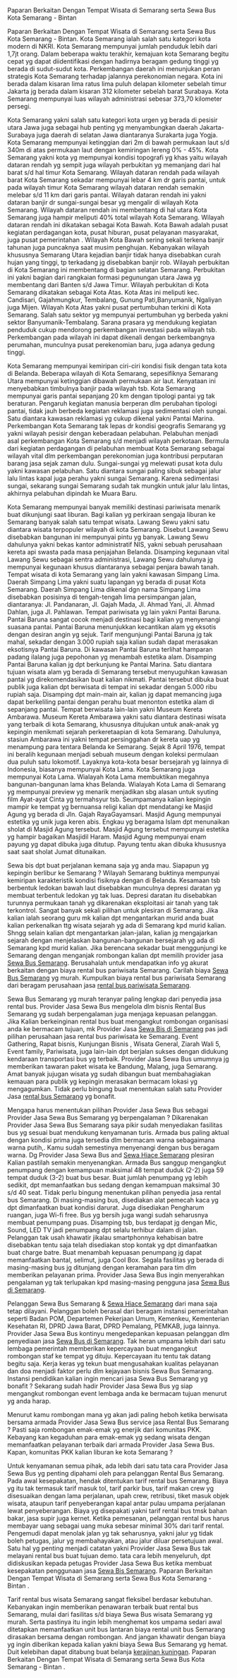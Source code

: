 
Paparan Berkaitan Dengan Tempat Wisata di  Semarang serta Sewa Bus Kota Semarang - Bintan

 <p> Paparan Berkaitan Dengan Tempat Wisata di  Semarang serta Sewa Bus Kota Semarang - Bintan.  Kota Semarang ialah salah satu kategori kota modern di NKRI. Kota Semarang mempunyai jumlah penduduk lebih dari 1,7jt orang. Dalam beberapa waktu terakhir, kemajuan kota Semarang begitu cepat yg dapat diidentifikasi dengan hadirnya beragam gedung tinggi yg berada di sudut-sudut kota. Perkembangan daerah ini menunjukan peran strategis Kota Semarang terhadap jalannya perekonomian negara. Kota ini berada dalam kisaran lima ratus lima puluh delapan kilometer sebelah timur Jakarta jg berada dalam kisaran 312 kilometer sebelah barat Surabaya. Kota Semarang mempunyai luas wilayah administrasi sebesar 373,70 kilometer persegi.</p>
<p>
Kota Semarang yakni salah satu kategori kota urgen yg berada di pesisir utara  Jawa juga sebagai hub penting yg menyambungkan daerah Jakarta-Surabaya juga daerah di selatan  Jawa diantaranya Surakarta juga Yogja. Kota Semarang mempunyai ketinggian dari 2m di bawah permukaan laut s/d 340m di atas permukaan laut dengan kemiringan lereng 0% - 45%. Kota Semarang yakni kota yg mempunyai kondisi topografi yg khas yaitu wilayah dataran rendah yg sempit juga wilayah perbukitan yg memanjang dari hal barat s/d hal timur Kota Semarang. Wilayah dataran rendah pada wilayah barat Kota Semarang sekadar mempunyai lebar 4 km dr garis pantai, untuk pada wilayah timur Kota Semarang wilayah dataran rendah semakin melebar s/d 11 km dari garis pantai. Wilayah dataran rendah ini yakni dataran banjir dr sungai-sungai besar yg mengalir di wilayah Kota Semarang. Wilayah dataran rendah ini membentang di hal utara Kota Semarang juga hampir meliputi 40% total wilayah Kota Semarang. Wilayah dataran rendah ini dikatakan sebagai Kota Bawah. Kota Bawah adalah pusat kegiatan perdagangan kota, pusat hiburan, pusat pelayanan masyarakat, juga pusat pemerintahan . Wilayah Kota Bawah sering sekali terkena banjir tahunan juga puncaknya saat musim penghujan. Kebanyakan wilayah khususnya Semarang Utara kejadian banjir tidak hanya disebabkan curah hujan yang tinggi, tp terkadang jg disebabkan banjir rob. Wilayah perbukitan di Kota Semarang ini membentang di bagian selatan Semarang. Perbukitan ini yakni bagian dari rangkaian formasi pegunungan utara  Jawa yg membentang dari Banten s/d Jawa Timur. Wilayah perbukitan di Kota Semarang dikatakan  sebagai Kota Atas. Kota Atas ini meliputi kec. Candisari, Gajahmungkur, Tembalang, Gunung Pati,Banyumanik, Ngaliyan juga Mijen. Wilayah Kota Atas yakni pusat pertumbuhan terkini di Kota Semarang. Salah satu sektor yg mempunyai pertumbuhan yg berbeda yakni sektor Banyumanik-Tembalang. Sarana prasara yg mendukung kegiatan penduduk cukup mendorong perkembangan investasi pada wilayah tsb. Perkembangan pada wilayah ini dapat dikenali dengan berkembangnya perumahan, munculnya pusat perekenomian baru, juga adanya gedung tinggi. </p> <!--more-->
<p>
Kota Semarang mempunyai kemiripan ciri-ciri kondisi fisik dengan tata kota di  Belanda. Beberapa wilayah di Kota Semarang, sepesifiknya Semarang Utara mempunyai ketinggian dibawah permukaan air laut. Kenyataan ini menyebabkan timbulnya banjir  pada wilayah  tsb. Kota Semarang mempunyai garis pantai sepanjang 20 km dengan tipologi pantai yg tak beraturan. Pengaruh kegiatan manusia berperan dlm perubahan tipologi pantai, tidak jauh berbeda  kegiatan reklamasi juga sedimentasi oleh sungai. Satu diantara kawasan reklamasi yg cukup dikenal yakni Pantai Marina. Perkembangan Kota Semarang tak lepas dr kondisi geografis Semarang yg yakni wilayah pesisir dengan keberadaan pelabuhan. Pelabuhan menjadi asal perkembangan Kota Semarang s/d menjadi wilayah perkotaan. Bermula dari kegiatan perdagangan di pelabuhan membuat Kota Semarang sebagai wilayah vital dlm perkembangan perekonomian juga kontribusi perputaran barang jasa sejak zaman dulu. Sungai-sungai yg melewati pusat kota dulu yakni kawasan pelabuhan. Satu diantara sungai paling sibuk sebagai jalur lalu lintas kapal juga perahu yakni sungai Semarang. Karena sedimentasi sungai, sekarang sungai Semarang sudah tak mungkin untuk jalur lalu lintas, akhirnya pelabuhan dipindah ke Muara Baru. </p> 
<p>
Kota Semarang mempunyai  banyak memiliki destinasi pariwisata menarik buat dikunjungi saat liburan. Bagi kalian yg perkiraan sengaja liburan ke Semarang  banyak salah satu tempat wisata. Lawang Sewu yakni satu diantara wisata terpopuler wilayah di kota Semarang. Disebut Lawang Sewu disebabkan bangunan ini mempunyai pintu yg  banyak. Lawang Sewu dahulunya yakni bekas kantor administratif NIS, yakni sebuah perusahaan kereta api swasta pada masa penjajahan Belanda. Disamping kegunaan vital Lawang Sewu sebagai sentra administrasi, Lawang Sewu dahulunya jg mempunyai kegunaan khusus diantaranya sebagai penjara bawah tanah. Tempat wisata di kota Semarang yang lain yakni kawasan Simpang Lima. Daerah Simpang Lima yakni suatu lapangan yg berada di pusat Kota Semarang. Daerah Simpang Lima dikenal dgn nama Simpang Lima disebabkan posisinya di tengah-tengah lima persimpangan jalan, diantaranya: Jl. Pandanaran, Jl. Gajah Mada, Jl. Ahmad Yani, Jl. Ahmad Dahlan, juga Jl. Pahlawan.  Tempat pariwisata yg lain yakni Pantai Baruna. Pantai Baruna sangat cocok menjadi destinasi bagi kalian yg menyenangi suasana pantai. Pantai Baruna menunjukkan kecantikan alam yg eksotis dengan desiran angin yg  sejuk. Tarif mengunjungi Pantai Baruna jg tak mahal, sekadar dengan 3.000 rupiah saja kalian sudah dapat merasakan eksotisnya Pantai Baruna. Di kawasan Pantai Baruna terlihat hamparan padang ilalang juga pepohonan yg menambah estetika alam. Disamping Pantai Baruna kalian jg dpt berkunjung ke Pantai Marina. Satu diantara tujuan wisata alam yg berada di Semarang tersebut menyuguhkan kawasan pantai yg  direkomendasikan buat kalian nikmati. Pantai tersebut dibuka buat publik juga kalian dpt berwisata di tempat ini sekadar dengan 5.000 ribu rupiah saja. Disamping dpt main-main air, kalian jg dapat memancing juga dapat berkeliling pantai dengan perahu buat menonton estetika alam di sepanjang pantai. Tempat berwisata lain-lain yakni Museum Kereta Ambarawa. Museum Kereta Ambarawa yakni satu diantara destinasi wisata yang terbaik di kota Semarang, khususnya ditujukan untuk anak-anak yg kepingin menikmati sejarah perkeretaapian di kota Semarang. Dahulunya, stasiun Ambarawa ini yakni tempat persinggahan dr kereta uap yg menampung para tentara Belanda ke  Semarang. Sejak 8 April 1976, tempat ini beralih kegunaan menjadi sebuah museum dengan koleksi permulaan dua puluh satu lokomotif. Layaknya  kota-kota besar bersejarah yg lainnya di Indonesia, biasanya mempunyai Kota Lama. Kota Semarang juga mempunyai Kota Lama. Wialayah Kota Lama membuktikan megahnya bangunan-bangunan lama khas Belanda. Wialayah Kota Lama di  Semarang yg mempunyai preview yg menarik menjadikan sbg alasan untuk syuting film Ayat-ayat Cinta yg termahsyur tsb. Seumpamanya kalian kepingin mampir ke tempat yg bernuansa religi kalian dpt mendatangi ke Masjid Agung yg berada di Jln. Gajah RayaGayamsari. Masjid Agung mempunyai estetika yg unik juga keren abis. Engkau yg beragama Islam dpt menunaikan sholat di Masjid Agung tersebut. Masjid Agung tersebut mempunyai estetika yg hampir bagaikan Masjidil Haram. Masjid Agung mempunyai enam payung yg dapat dibuka juga ditutup. Payung  tentu akan dibuka khususnya saat saat sholat Jumat ditunaikan. </p>
<p> Sewa bis dpt buat perjalanan kemana saja yg anda mau. Siapapun yg kepingin berlibur ke  Semarang ? Wilayah Semarang buktinya mempunyai kemiripan karakteristik kondisi fisiknya dengan di Belanda. Kesamaan tsb berbentuk ledokan bawah laut disebabkan munculnya depresi daratan yg membuat terbentuk ledokan yg tak luas. Depresi daratan itu disebabkan turunnya permukaan tanah yg dikarenakan  eksploitasi air tanah yang tak terkontrol. Sangat banyak sekali pilihan untuk plesiran di  Semarang.  Jika  kalian ialah seorang guru mk kalian dpt mengantarkan murid anda buat kalian perkenalkan ttg wisata sejarah yg ada di  Semarang kpd murid kalian. Shngg selain kalian dpt mengantarkan jalan-jalan, kalian jg mengajarkan sejarah dengan menjelaskan bangunan-bangunan bersejarah yg ada di  Semarang kpd murid kalian.  Jika  berencana sekadar buat menggunjungi ke  Semarang dengan menganjak rombongan kalian dpt memilih provider jasa <a href="https://arisnbw.blogspot.com/2020/02/sewa-bus-semarang.html" >Sewa Bus Semarang</a>. Berusahalah untuk mendapatkan info yg akurat berkaitan dengan biaya rental bus pariwisata Semarang. Carilah biaya <a href="http://stopdreamingstartaction.nulis.web.id/sewa-bus-semarang.php" >Sewa Bus Semarang</a> yg murah. Kumpulkan biaya rental bus pariwisata Semarang dari beragam perusahaan jasa <a href="http://www.myblogpost.org/rental-bis-semarang-kabupaten-bangka-2/">rental bus pariwisata Semarang</a>.  </p>
 <p> Sewa Bus Semarang yg murah teranyar  paling lengkap dari penyedia jasa rental bus. Provider Jasa Sewa Bus mengelola dlm bisnis  Rental Bus Semarang yg sudah berpengalaman juga menjaga kepuasan pelanggan.  Jika   Kalian  berkeinginan rental bus buat mengangkut rombongan organisasi anda ke bermacam tujuan, mk Provider Jasa <a href="http://www.myblogpost.org/sewa-bis-semarang-kabupaten-ogan-ilir/">Sewa Bis di Semarang</a> pas jadi pilihan perusahaan jasa rental bus pariwisata ke Semarang.  Event Gathering, Rapat bisnis,  Kunjungan  Bisnis , Wisata  General, Ziarah Wali 5,  Event family, Pariwisata, juga lain-lain dpt berjalan sukses dengan didukung kendaraan transportasi bus yg terbaik. Provider Jasa Sewa Bus umumnya jg memberikan tawaran paket wisata ke Bandung,  Malang, juga Semarang. Amat banyak jujugan wisata yg sudah dibangun buat membahagiakan kemauan para publik yg kepingin merasakan bermacam lokasi yg mengagumkan.  Tidak  perlu bingung buat menentukan salah satu Provider Jasa <a href="https://blog.myblogpost.org/bepergian-semarang-padang-lawas-pilihlah-juragan-jasa-rental-bis-bermutu.html">rental bus Semarang</a> yg bonafit.  </p> 
<p> Mengapa harus menentukan pilihan Provider Jasa Sewa Bus sebagai Provider Jasa Sewa Bus Semarang yg berpengalaman ?  Dikarenakan  Provider Jasa Sewa Bus Semarang saya pikir sudah menyediakan fasilitas bus yg sesuai buat mendukung kenyamanan turis. Armada bus paling aktual dengan kondisi prima juga tersedia dlm bermacam warna sebagaimana warna putih,. Kamu sudah semestinya menyenangi dengan bus beragam warna.  Dg Provider Jasa Sewa Bus  and <a href="https://sewa-hiace-commuter-semarang.blogspot.com">Sewa Hiace Semarang</a> plesiran  Kalian  pastilah semakin menyenangkan.   Armada Bus sanggup mengangkut penumpang dengan kemampuan maksimal 48 tempat duduk (2-2) juga 59 tempat duduk (3-2) buat bus besar.  Buat jumlah penumpang yg lebih sedikit, dpt memanfaatkan bus sedang dengan kemampuan maksimal 30 s/d 40 seat.  Tidak  perlu bingung  menentukan pilihan penyedia jasa rental bus Semarang. Di masing-masing bus, disediakan alat pemecah kaca  yg dpt dimanfaatkan buat kondisi darurat. Juga disediakan  Pengharum ruangan, juga Wi-fi free. Bus yg bersih juga wangi sudah seharusnya membuat penumpang puas.  Disamping tsb, bus terdapat jg dengan Mic, Sound,  LED TV jadi penumpang dpt selalu terhibur dalam di jalan.  Pelanggan  tak usah khawatir jikalau smartphonnya kehabisan batre disebabkan tentu saja telah disediakan stop kontak yg dpt dimanfaatkan buat charge batre.  Buat menambah kepuasan penumpang jg dapat memanfaatkan bantal, selimut,  juga Cool Box.  Segala fasilitas yg berada di masing-masing bus jg ditunjang dengan keramahan para tim dlm memberikan pelayanan prima. Provider Jasa Sewa Bus ingin menyerahkan pengalaman yg tak terlupakan kpd masing-masing pengguna jasa <a href="https://sewabussemarang.terbaik.my.id">Sewa Bus di  Semarang</a>.  </p>
 <p> Pelanggan Sewa Bus Semarang & <a href="https://www.nakulatravel.com">Sewa Hiace Semarang</a> dari mana saja tetap dilayani. Pelanggan boleh berasal dari beragam instansi pemerintahan seperti  Badan POM, Departemen Pekerjaan Umum, Kemenkeu, Kementerian Kesehatan RI, DPRD Jawa Barat,  DPRD Pemalang,  PEMKAB,  juga lainnya. Provider Jasa Sewa Bus kontinyu mengedepankan kepuasan pelanggan dlm penyediaan jasa <a href="https://sewabussemarang-terpercaya.blogspot.com">Sewa Bus di Semarang</a>.  Tak heran umpama lebih dari satu lembaga pemerintah memberikan kepercayaan buat mengangkut rombongan staf ke tempat yg dituju. Kepercayaan itu tentu tak datang begitu saja. Kerja keras yg tekun buat mengusahakan kualitas pelayanan dan doa menjadi faktor perlu dlm kejayaan bisnis Sewa Bus Semarang. Instansi pendidikan kalian ingin mencari jasa Sewa Bus Semarang yg bonafit ? Sekarang sudah hadir Provider Jasa Sewa Bus yg siap mengangkut rombongan event lembaga anda ke bermacam tujuan menurut yg anda harap.  </p>
 <p>Menurut kamu rombongan mana yg akan jadi paling heboh ketika berwisata bersama armada Provider Jasa Sewa Bus service jasa  Rental Bus Semarang ? Pasti saja rombongan emak-emak yg enerjik dari komunitas PKK. Kebayang kan kegaduhan para emak-emak yg sedang wisata dengan memanfaatkan pelayanan terbaik dari armada Provider Jasa Sewa Bus. Kapan, komunitas PKK kalian liburan ke kota Semarang ?  </p>
<p> Untuk kenyamanan semua pihak, ada lebih dari satu tata cara Provider Jasa Sewa Bus yg penting  dipahami oleh para pelanggan  Rental Bus Semarang. Pada awal kesepakatan, hendak ditentukan tarif rental bus Semarang. Biaya yg itu tak termasuk tarif masuk tol, tarif parkir bus, tarif makan crew yg disesuaikan dengan lama perjalanan, upah crew, retribusi, tiket masuk objek wisata, ataupun tarif penyeberangan kapal antar pulau umpama perjalanan lewat penyeberangan. Biaya  yg disepakati yakni tarif  rental bus tmsk bahan bakar, jasa supir juga kernet. Ketika  pemesanan, pelanggan rental bus harus membayar uang sebagai uang muka sebesar  minimal 30% dari tarif rental. Pengemudi dapat menolak jalan yg tak seharusnya, yakni jalur yg tidak boleh petugas, jalur yg membahayakan, atau jalur diluar persetujuan awal. Satu hal yg penting menjadi catatan yakni Provider Jasa Sewa Bus tak melayani rental bus buat tujuan demo. tata cara lebih menyeluruh, dpt didiskusikan kepada petugas Provider Jasa Sewa Bus ketika membuat kesepakatan penggunaan jasa <a href="https://arisnb.nulis.web.id/sewa-bis-semarang-kabupaten-bener-meriah.html">Sewa Bis Semarang</a>. Paparan Berkaitan Dengan Tempat Wisata di  Semarang serta Sewa Bus Kota Semarang - Bintan .  </p>
<p> Tarif rental bus wisata Semarang sangat fleksibel berdasar kebutuhan. Kebanyakan  ingin memberikan penawaran terbaik buat rental bus  Semarang, mulai dari fasilitas s/d biaya Sewa Bus  wisata Semarang yg  murah.  Serta  pastinya itu ingin lebih menghemat kos umpama sedari awal ditetapkan memanfaatkan unit bus lantaran biaya rental unit bus Semarang dirasakan bersama dengan rombongan. And jangan khawatir dengan biaya yg ingin diberikan kepada kalian yakni biaya Sewa Bus  Semarang yg  hemat. Duit kelebihan dapat ditabung buat belanja <a href="https://kerajinan-tembaga-indonesia.blogspot.com">kerajinan kuningan</a>. Paparan Berkaitan Dengan Tempat Wisata di  Semarang serta Sewa Bus Kota Semarang - Bintan . </p> 
